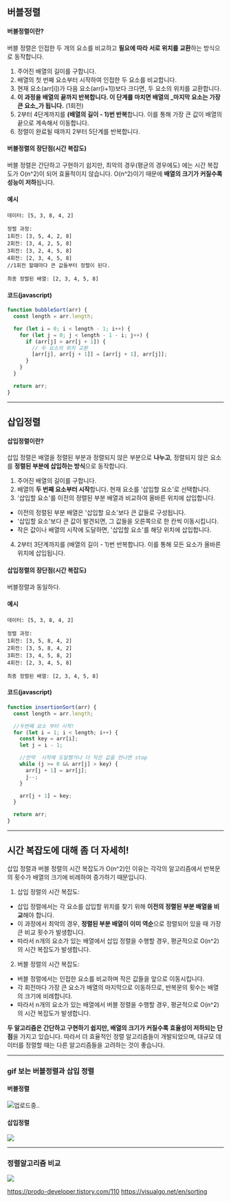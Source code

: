 ## 버블정렬
#### 버블정렬이란?
버블 정렬은 인접한 두 개의 요소를 비교하고 **필요에 따라 서로 위치를 교환**하는 방식으로 동작합니다. 

1. 주어진 배열의 길이를 구합니다.
2. 배열의 첫 번째 요소부터 시작하여 인접한 두 요소를 비교합니다. 
3. 현재 요소(arr[i])가 다음 요소(arr[i+1])보다 크다면, 두 요소의 위치를 교환합니다.
4. **이 과정을 배열의 끝까지 반복합니다. 이 단계를 마치면 배열의 _마지막 요소는 가장 큰 요소_가 됩니다.** (1회전)
5. 2부터 4단계까지를 **(배열의 길이 - 1)번 반복**합니다. 이를 통해 가장 큰 값이 배열의 끝으로 계속해서 이동합니다.
6. 정렬이 완료될 때까지 2부터 5단계를 반복합니다.

#### 버블정렬의 장단점(시간 복잡도)
버블 정렬은 간단하고 구현하기 쉽지만, 최악의 경우(평균의 경우에도) 에는 시간 복잡도가 O(n^2)이 되어 효율적이지 않습니다. O(n^2)이기 때문에 **배열의 크기가 커질수록 성능이 저하**됩니다.

#### 예시
```
데이터: [5, 3, 8, 4, 2]

정렬 과정:
1회전: [3, 5, 4, 2, 8]
2회전: [3, 4, 2, 5, 8]
3회전: [3, 2, 4, 5, 8]
4회전: [2, 3, 4, 5, 8]
//1회전 할떄마다 큰 값들부터 정렬이 된다.

최종 정렬된 배열: [2, 3, 4, 5, 8]
```

#### 코드(javascript)
```javascript
function bubbleSort(arr) {
  const length = arr.length;

  for (let i = 0; i < length - 1; i++) {
    for (let j = 0; j < length - 1 - i; j++) {
      if (arr[j] > arr[j + 1]) {
        // 두 요소의 위치 교환
        [arr[j], arr[j + 1]] = [arr[j + 1], arr[j]];
      }
    }
  }

  return arr;
}

```

---

## 삽입정렬
#### 삽입정렬이란?
삽입 정렬은 배열을 정렬된 부분과 정렬되지 않은 부분으로 **나누고**, 정렬되지 않은 요소를 **정렬된 부분에 삽입하는 방식**으로 동작합니다.

1. 주어진 배열의 길이를 구합니다.
2. 배열의 **두 번째 요소부터 시작**합니다. 현재 요소를 '삽입할 요소'로 선택합니다.
3. '삽입할 요소'를 이전의 정렬된 부분 배열과 비교하여 올바른 위치에 삽입합니다.
- 이전의 정렬된 부분 배열은 '삽입할 요소'보다 큰 값들로 구성됩니다.
- '삽입할 요소'보다 큰 값이 발견되면, 그 값들을 오른쪽으로 한 칸씩 이동시킵니다.
- 작은 값이나 배열의 시작에 도달하면, '삽입할 요소'를 해당 위치에 삽입합니다.
4. 2부터 3단계까지를 (배열의 길이 - 1)번 반복합니다. 이를 통해 모든 요소가 올바른 위치에 삽입됩니다.

#### 삽입정렬의 장단점(시간 복잡도)
버블정렬과 동일하다.

#### 예시
```
데이터: [5, 3, 8, 4, 2]

정렬 과정:
1회전: [3, 5, 8, 4, 2]
2회전: [3, 5, 8, 4, 2]
3회전: [3, 4, 5, 8, 2]
4회전: [2, 3, 4, 5, 8]

최종 정렬된 배열: [2, 3, 4, 5, 8]
```

#### 코드(javascript)
```javascript
function insertionSort(arr) {
  const length = arr.length;

  //두번째 요소 부터 시작!
  for (let i = 1; i < length; i++) {
    const key = arr[i];
    let j = i - 1;

    //만약  시작에 도달했거나 더 작은 값을 만나면 stop
    while (j >= 0 && arr[j] > key) {
      arr[j + 1] = arr[j];
      j--;
    }

    arr[j + 1] = key;
  }

  return arr;
}
```

---
## 시간 복잡도에 대해 좀 더 자세히!
삽입 정렬과 버블 정렬의 시간 복잡도가 O(n^2)인 이유는 각각의 알고리즘에서 반복문의 횟수가 배열의 크기에 비례하여 증가하기 때문입니다.

1. 삽입 정렬의 시간 복잡도:
- 삽입 정렬에서는 각 요소를 삽입할 위치를 찾기 위해 **이전의 정렬된 부분 배열을 비교**해야 합니다.
- 이 과정에서 최악의 경우, **정렬된 부분 배열이 이미 역순**으로 정렬되어 있을 때 가장 큰 비교 횟수가 발생합니다.
- 따라서 n개의 요소가 있는 배열에서 삽입 정렬을 수행할 경우, 평균적으로 O(n^2)의 시간 복잡도가 발생합니다.

2. 버블 정렬의 시간 복잡도:
- 버블 정렬에서는 인접한 요소를 비교하며 작은 값들을 앞으로 이동시킵니다.
- 각 회전마다 가장 큰 요소가 배열의 마지막으로 이동하므로, 반복문의 횟수는 배열의 크기에 비례합니다.
- 따라서 n개의 요소가 있는 배열에서 버블 정렬을 수행할 경우, 평균적으로 O(n^2)의 시간 복잡도가 발생합니다.

**두 알고리즘은 간단하고 구현하기 쉽지만, 배열의 크기가 커질수록 효율성이 저하되는 단점**을 가지고 있습니다. 따라서 더 효율적인 정렬 알고리즘들이 개발되었으며, 대규모 데이터를 정렬할 때는 다른 알고리즘들을 고려하는 것이 좋습니다.

---

### gif 보는 버블정렬과 삽입 정렬
#### 버블정렬
![업로드중..](blob:https://velog.io/3d37845b-7bc0-4a94-a6bb-a1e2ee56d7d9)

#### 삽입정렬
![](https://velog.velcdn.com/images/boyeon_jeong/post/8e63b197-4b52-4c4d-a5a5-1d49c2835a6b/image.gif)


---
### 정렬알고리즘 비교
![](https://velog.velcdn.com/images/boyeon_jeong/post/1eaeb494-e45c-4bc9-8a71-5bde6a446059/image.png)


https://prodo-developer.tistory.com/110
https://visualgo.net/en/sorting
